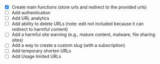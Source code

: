 - [x] Create main functions (store urls and redirect to the provided urls)
- [ ] Add authentication
- [ ] Add URL analytics
- [ ] Add ability to delete URLs (note: edit not included because it can redirect to harmful content)
- [ ] Add a harmful site warning (e.g., mature content, malware, file sharing sites)
- [ ] Add a way to create a custom slug (with a subscription)
- [ ] Add temporary shorten URLs
- [ ] Add Usage limited URLs

